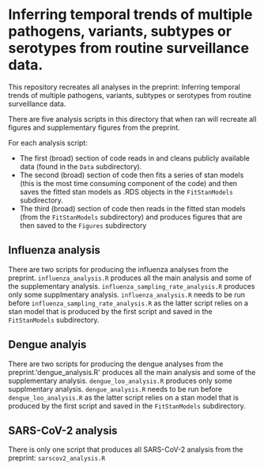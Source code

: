 # Inferring temporal trends of multiple pathogens, variants, subtypes or serotypes from routine surveillance data.

This repository recreates all analyses in the preprint:  Inferring temporal trends of multiple pathogens, variants, subtypes or serotypes from routine surveillance data.

There are five analysis scripts in this directory that when ran will recreate all figures and supplementary figures from the preprint.

For each analysis script:
- The first (broad) section of code reads in and cleans publicly available data (found in the `Data` subdirectory). 
- The second (broad) section of code then fits a series of stan models (this is the most time consuming component of the code) and then saves the fitted stan models as .RDS objects in the `FitStanModels` subdirectory.
- The third (broad) section of code then reads in the fitted stan models (from the `FitStanModels` subdirectory) and produces figures that are then saved to the `Figures` subdirectory

## Influenza analysis
There are two scripts for producing the influenza analyses from the preprint. `influenza_analysis.R` produces all the main analysis and some of the supplementary analysis. `influenza_sampling_rate_analysis.R` produces only some supplmentary analysis. `influenza_analysis.R` needs to be run before `influenza_sampling_rate_analysis.R` as the latter script relies on a stan model that is produced by the first script and saved in the `FitStanModels` subdirectory.

## Dengue analyis
There are two scripts for producing the dengue analyses from the preprint.'dengue_analysis.R' produces all the main analysis and some of the supplementary analysis. `dengue_loo_analysis.R` produces only some supplmentary analysis. `dengue_analysis.R` needs to be run before `dengue_loo_analysis.R` as the latter script relies on a stan model that is produced by the first script and saved in the `FitStanModels` subdirectory.

## SARS-CoV-2 analysis
There is only one script that produces all SARS-CoV-2 analysis from the preprint: `sarscov2_analysis.R`
